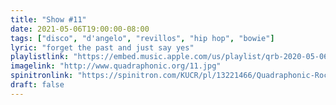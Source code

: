 ```yaml
---
title: "Show #11"
date: 2021-05-06T19:00:00-08:00
tags: ["disco", "d'angelo", "revillos", "hip hop", "bowie"]
lyric: "forget the past and just say yes"
playlistlink: "https://embed.music.apple.com/us/playlist/qrb-2020-05-06/pl.u-WMkRc3NYB8"
imagelink: "http://www.quadraphonic.org/11.jpg"
spinitronlink: "https://spinitron.com/KUCR/pl/13221466/Quadraphonic-Rock-Block"
draft: false
---
```

